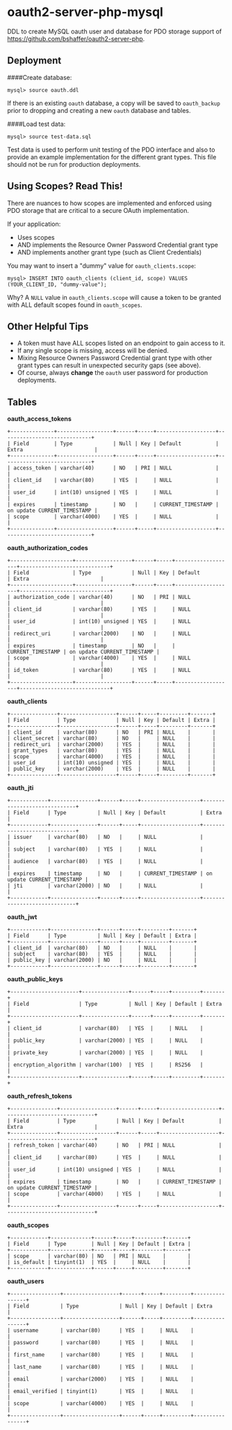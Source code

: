 oauth2-server-php-mysql
=======================
DDL to create MySQL oauth user and database for PDO storage support of https://github.com/bshaffer/oauth2-server-php.

Deployment
----------
####Create database:

    mysql> source oauth.ddl

If there is an existing `oauth` database, a copy will be saved to `oauth_backup` prior to dropping and creating a new `oauth` database and tables.

####Load test data:

    mysql> source test-data.sql

Test data is used to perform unit testing of the PDO interface and also to provide an example implementation for the different grant types. This file should not be run for production deployments.

Using Scopes? Read This!
--------
There are nuances to how scopes are implemented and enforced using PDO storage that are critical to a secure OAuth implementation.

If your application:

* Uses scopes
* AND implements the Resource Owner Password Credential grant type
* AND implements another grant type (such as Client Credentials)

You may want to insert a "dummy" value for `oauth_clients.scope`:

    mysql> INSERT INTO oauth_clients (client_id, scope) VALUES (YOUR_CLIENT_ID, "dummy-value");

Why? A `NULL` value in `oauth_clients.scope` will cause a token to be granted with ALL default scopes found in `oauth_scopes`.

Other Helpful Tips
------------
* A token must have ALL scopes listed on an endpoint to gain access to it.
* If any single scope is missing, access will be denied.
* Mixing Resource Owners Password Credential grant type with other grant types can result in unexpected security gaps (see above).
* Of course, always **change** the `oauth` user password for production deployments.

Tables
------
**oauth_access_tokens**
```
+--------------+------------------+------+-----+-------------------+-----------------------------+
| Field        | Type             | Null | Key | Default           | Extra                       |
+--------------+------------------+------+-----+-------------------+-----------------------------+
| access_token | varchar(40)      | NO   | PRI | NULL              |                             |
| client_id    | varchar(80)      | YES  |     | NULL              |                             |
| user_id      | int(10) unsigned | YES  |     | NULL              |                             |
| expires      | timestamp        | NO   |     | CURRENT_TIMESTAMP | on update CURRENT_TIMESTAMP |
| scope        | varchar(4000)    | YES  |     | NULL              |                             |
+--------------+------------------+------+-----+-------------------+-----------------------------+
```
**oauth_authorization_codes**
```
+--------------------+------------------+------+-----+-------------------+-----------------------------+
| Field              | Type             | Null | Key | Default           | Extra                       |
+--------------------+------------------+------+-----+-------------------+-----------------------------+
| authorization_code | varchar(40)      | NO   | PRI | NULL              |                             |
| client_id          | varchar(80)      | YES  |     | NULL              |                             |
| user_id            | int(10) unsigned | YES  |     | NULL              |                             |
| redirect_uri       | varchar(2000)    | NO   |     | NULL              |                             |
| expires            | timestamp        | NO   |     | CURRENT_TIMESTAMP | on update CURRENT_TIMESTAMP |
| scope              | varchar(4000)    | YES  |     | NULL              |                             |
| id_token           | varchar(80)      | YES  |     | NULL              |                             |
+--------------------+------------------+------+-----+-------------------+-----------------------------+
```
**oauth_clients**
```
+---------------+------------------+------+-----+---------+-------+
| Field         | Type             | Null | Key | Default | Extra |
+---------------+------------------+------+-----+---------+-------+
| client_id     | varchar(80)      | NO   | PRI | NULL    |       |
| client_secret | varchar(80)      | NO   |     | NULL    |       |
| redirect_uri  | varchar(2000)    | YES  |     | NULL    |       |
| grant_types   | varchar(80)      | YES  |     | NULL    |       |
| scope         | varchar(4000)    | YES  |     | NULL    |       |
| user_id       | int(10) unsigned | YES  |     | NULL    |       |
| public_key    | varchar(2000)    | YES  |     | NULL    |       |
+---------------+------------------+------+-----+---------+-------+
```
**oauth_jti**
```
+------------+---------------+------+-----+-------------------+-----------------------------+
| Field      | Type          | Null | Key | Default           | Extra                       |
+------------+---------------+------+-----+-------------------+-----------------------------+
| issuer     | varchar(80)   | NO   |     | NULL              |                             |
| subject    | varchar(80)   | YES  |     | NULL              |                             |
| audience   | varchar(80)   | YES  |     | NULL              |                             |
| expires    | timestamp     | NO   |     | CURRENT_TIMESTAMP | on update CURRENT_TIMESTAMP |
| jti        | varchar(2000) | NO   |     | NULL              |                             |
+------------+---------------+------+-----+-------------------+-----------------------------+
```
**oauth_jwt**
```
+------------+---------------+------+-----+---------+-------+
| Field      | Type          | Null | Key | Default | Extra |
+------------+---------------+------+-----+---------+-------+
| client_id  | varchar(80)   | NO   |     | NULL    |       |
| subject    | varchar(80)   | YES  |     | NULL    |       |
| public_key | varchar(2000) | NO   |     | NULL    |       |
+------------+---------------+------+-----+---------+-------+
```
**oauth_public_keys**
```
+----------------------+---------------+------+-----+---------+-------+
| Field                | Type          | Null | Key | Default | Extra |
+----------------------+---------------+------+-----+---------+-------+
| client_id            | varchar(80)   | YES  |     | NULL    |       |
| public_key           | varchar(2000) | YES  |     | NULL    |       |
| private_key          | varchar(2000) | YES  |     | NULL    |       |
| encryption_algorithm | varchar(100)  | YES  |     | RS256   |       |
+----------------------+---------------+------+-----+---------+-------+
```
**oauth_refresh_tokens**
```
+---------------+------------------+------+-----+-------------------+-----------------------------+
| Field         | Type             | Null | Key | Default           | Extra                       |
+---------------+------------------+------+-----+-------------------+-----------------------------+
| refresh_token | varchar(40)      | NO   | PRI | NULL              |                             |
| client_id     | varchar(80)      | YES  |     | NULL              |                             |
| user_id       | int(10) unsigned | YES  |     | NULL              |                             |
| expires       | timestamp        | NO   |     | CURRENT_TIMESTAMP | on update CURRENT_TIMESTAMP |
| scope         | varchar(4000)    | YES  |     | NULL              |                             |
+---------------+------------------+------+-----+-------------------+-----------------------------+
```
**oauth_scopes**
```
+------------+-------------+------+-----+---------+-------+
| Field      | Type        | Null | Key | Default | Extra |
+------------+-------------+------+-----+---------+-------+
| scope      | varchar(80) | NO   | PRI | NULL    |       |
| is_default | tinyint(1)  | YES  |     | NULL    |       |
+------------+-------------+------+-----+---------+-------+
```
**oauth_users**
```
+----------------+------------------+------+-----+---------+----------------+
| Field          | Type             | Null | Key | Default | Extra          |
+----------------+------------------+------+-----+---------+----------------+
| username       | varchar(80)      | YES  |     | NULL    |                |
| password       | varchar(80)      | YES  |     | NULL    |                |
| first_name     | varchar(80)      | YES  |     | NULL    |                |
| last_name      | varchar(80)      | YES  |     | NULL    |                |
| email          | varchar(2000)    | YES  |     | NULL    |                |
| email_verified | tinyint(1)       | YES  |     | NULL    |                |
| scope          | varchar(4000)    | YES  |     | NULL    |                |
+----------------+------------------+------+-----+---------+----------------+
```

